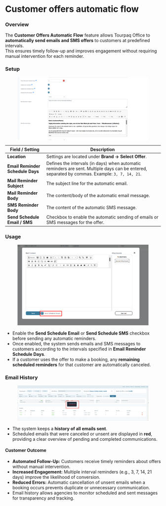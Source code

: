 # Customer offers automatic flow

### **Overview**

The **Customer Offers Automatic Flow** feature allows Tourpaq Office to **automatically send emails and SMS offers** to customers at predefined intervals.\
This ensures timely follow-up and improves engagement without requiring manual intervention for each reminder.

### **Setup**

<figure><img src="../.gitbook/assets/image (1) (1) (1) (1) (1) (1) (1) (1) (1) (1) (1) (1) (1) (1) (1) (1) (1) (1) (1) (1) (1) (1) (1) (1) (1) (1) (1) (1) (1) (1) (1) (1) (1) (1) (1) (1) (1) (1) (1) (1) (1) (1) (1) (1) (1) (1) (1) (1) (1) (1) (1) (1) (1) (1) (1) (1) (1) (1) (1) (1)   (3).png" alt=""><figcaption></figcaption></figure>

| **Field / Setting**              | **Description**                                                                                                                                |
| -------------------------------- | ---------------------------------------------------------------------------------------------------------------------------------------------- |
| **Location**                     | Settings are located under **Brand → Select Offer**.                                                                                           |
| **Email Reminder Schedule Days** | Defines the intervals (in days) when automatic reminders are sent. Multiple days can be entered, separated by commas. Example: `3, 7, 14, 21`. |
| **Mail Reminder Subject**        | The subject line for the automatic email.                                                                                                      |
| **Mail Reminder Body**           | The content/body of the automatic email message.                                                                                               |
| **SMS Reminder Body**            | The content of the automatic SMS message.                                                                                                      |
| **Send Schedule Email / SMS**    | Checkbox to enable the automatic sending of emails or SMS messages for the offer.                                                              |

### **Usage**

<figure><img src="../.gitbook/assets/image (2) (1) (1) (1) (1) (1) (1) (1) (1) (1) (1) (1) (1) (1) (1) (1) (1) (1) (1) (1) (1) (1) (1) (1) (1) (1) (1) (1) (1) (1) (1) (1) (1) (1) (1) (1) (1) (1) (1) (1) (1) (1) (1) (1) (1) (1) (1) (1) (1) (1) (1) (1) (1) (1) (1).png" alt=""><figcaption></figcaption></figure>

* Enable the **Send Schedule Email** or **Send Schedule SMS** checkbox before sending any automatic reminders.
* Once enabled, the system sends emails and SMS messages to customers according to the intervals specified in **Email Reminder Schedule Days**.
* If a customer uses the offer to make a booking, any **remaining scheduled reminders** for that customer are automatically canceled.

### **Email History**

<figure><img src="../.gitbook/assets/image (276).png" alt=""><figcaption></figcaption></figure>

* The system keeps a **history of all emails sent**.
* Scheduled emails that were canceled or unsent are displayed in **red**, providing a clear overview of pending and completed communications.

#### **Customer Outcome**

* **Automated Follow-Up:** Customers receive timely reminders about offers without manual intervention.
* **Increased Engagement:** Multiple interval reminders (e.g., 3, 7, 14, 21 days) improve the likelihood of conversion.
* **Reduced Errors:** Automatic cancellation of unsent emails when a booking occurs prevents duplicate or unnecessary communication.
* Email history allows agencies to monitor scheduled and sent messages for transparency and tracking.
